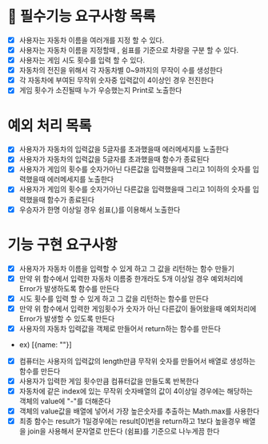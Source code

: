 # 🚗 필수기능 요구사항 목록
- [x] 사용자는 자동차 이름을 여러개를 지정 할 수 있다.
- [x] 사용자는 자동차 이름을 지정할때 , 쉼표를 기준으로 차량을 구분 할 수 있다.
- [x] 사용자는 게임 시도 횟수를 입력 할 수 있다.
- [x] 자동차의 전진을 위해서 각 자동차별 0~9까지의 무작이 수를 생성한다
- [x] 각 자동차에 부여된 무작위 숫자중 입력값이 4이상인 경우 전진한다
- [x] 게임 횟수가 소진될때 누가 우승했는지 Print로 노출한다

# 예외 처리 목록
- [x] 사용자가 자동차의 입력값을 5글자를 초과했을때 에러메세지를 노출한다
- [x] 사용자가 자동차의 입력값을 5글자를 초과했을때 함수가 종료된다
- [x] 사용자가 게임의 횟수를 숫자가아닌 다른값을 입력했을때 그리고 1이하의 숫자를 입력했을때  에러메세지를 노출한다
- [x] 사용자가 게임의 횟수를 숫자가아닌 다른값을 입력했을때 그리고 1이하의 숫자를 입력했을때  함수가 종료된다
- [x] 우승자가 한명 이상일 경우 쉼표(,)를 이용해서 노출한다

# 기능 구현 요구사항
- [x] 사용자가 자동차 이름을 입력할 수 있게 하고 그 값을 리턴하는 함수 만들기
- [x] 만약 위 함수에서 입력한 자동차 이름중 한개라도 5개 이상일 경우 예외처리에 Error가 발생하도록 함수를 만든다
- [x] 시도 횟수를 입력 할 수 있게 하고 그 값을 리턴하는 함수를 만든다
- [x] 만약 위 함수에서 입력한 게임횟수가 숫자가 아닌 다른값이 들어왔을때 예외처리에 Error가 발생할 수 있도록 만든다
- [x] 사용자의 자동차 입력값을 객체로 만들어서 return하는 함수를 만든다
- ex) [{name: ""}]
- [x] 컴퓨터는 사용자의 입력값의 length만큼 무작위 숫자를 만들어서 배열로 생성하는 함수를 만든다
- [x] 사용자가 입력한 게임 횟수만큼 컴퓨터값을 만들도록 반복한다
- [x] 자동차에 같은 index에 있는 무작위 숫자배열의 값이 4이상일 경우에는 해당하는 객체의 value에 "-"를 더해준다
- [x] 객체의 value값을 배열에 넣어서 가장 높은숫자를 추출하는 Math.max를 사용한다
- [x] 최종 함수는 result가 1일경우에는 result[0]번을 return하고 1보다 높을경우 배열을 join을 사용해서 문자열로 만든다 (쉼표)를 기준으로 나누게끔 한다